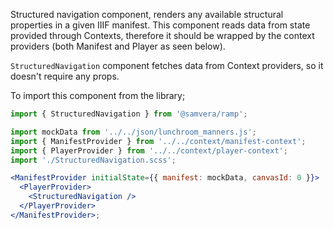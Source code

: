 Structured navigation component, renders any available structural properties in a given IIIF manifest. This component reads data from state provided through Contexts, therefore it should be wrapped by the context providers (both Manifest and Player as seen below).

`StructuredNavigation` component fetches data from Context providers, so it doesn't require any props.

To import this component from the library;

```js static
import { StructuredNavigation } from '@samvera/ramp';
```

```jsx inside Markdown
import mockData from '../../json/lunchroom_manners.js';
import { ManifestProvider } from '../../context/manifest-context';
import { PlayerProvider } from '../../context/player-context';
import './StructuredNavigation.scss';

<ManifestProvider initialState={{ manifest: mockData, canvasId: 0 }}>
  <PlayerProvider>
    <StructuredNavigation />
  </PlayerProvider>
</ManifestProvider>;
```

